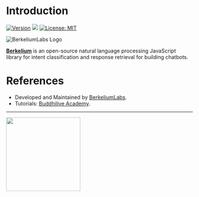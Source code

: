 # Introduction

[![Version](https://img.shields.io/npm/v/berkelium.svg)](https://www.npmjs.com/package/berkelium)
[![](https://data.jsdelivr.com/v1/package/npm/buddhi-nlp/badge)](https://www.jsdelivr.com/package/npm/berkelium)
[![License: MIT](https://img.shields.io/badge/License-MIT-yellow.svg)](https://opensource.org/licenses/MIT)


![BerkeliumLabs Logo](/berkelium_logo.png)

[**Berkelium**](https://github.com/BerkeliumLabs/berkelium-dev-kit) is an open-source natural language processing JavaScript library for intent classification and response retrieval for building chatbots. 

# References

* Developed and Maintained by [BerkeliumLabs](https://www.berkeliumlabs.com/).
* Tutorials: [Buddhilive Academy](https://www.buddhilive.com/category/berkelium).

<hr>

<img src="https://3.bp.blogspot.com/-WTzZSn9g770/XuB94qd-d5I/AAAAAAAALyQ/chP6td8VOnUqDIfiEpYuTVUYnZzxz613gCK4BGAYYCw/s1600/PoweredByTensorFlow.png" width="200"/>
